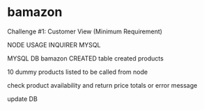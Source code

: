 # bamazon

Challenge #1: Customer View (Minimum Requirement)

NODE USAGE
INQUIRER
MYSQL

MYSQL DB bamazon CREATED 
table created products

10 dummy products listed to be called from node

check product availability and return price totals or error message

update DB
